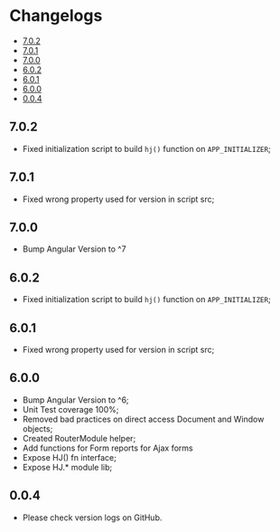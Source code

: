 # Changelogs

* [7.0.2](#7.0.2)
* [7.0.1](#7.0.1)
* [7.0.0](#7.0.0)
* [6.0.2](#6.0.2)
* [6.0.1](#6.0.1)
* [6.0.0](#6.0.0)
* [0.0.4](#0.0.4)

## 7.0.2

* Fixed initialization script to build `hj()` function on `APP_INITIALIZER`;

## 7.0.1

* Fixed wrong property used for version in script src;

## 7.0.0

* Bump Angular Version to ^7

## 6.0.2

* Fixed initialization script to build `hj()` function on `APP_INITIALIZER`;

## 6.0.1

* Fixed wrong property used for version in script src;

## 6.0.0

* Bump Angular Version to ^6;
* Unit Test coverage 100%;
* Removed bad practices on direct access Document and Window objects;
* Created RouterModule helper;
* Add functions for Form reports for Ajax forms
* Expose HJ() fn interface;
* Expose HJ.* module lib;

## 0.0.4

* Please check version logs on GitHub.
